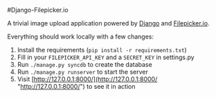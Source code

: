 #Django-Filepicker.io

A trivial image upload application powered by [Django](https://www.djangoproject.com/ "Django") and [Filepicker.io](https://www.filepicker.io/ "Filepicker.io").

Everything should work locally with a few changes:

1. Install the requirements (`pip install -r requirements.txt`)
2. Fill in your `FILEPICKER_API_KEY` and a `SECRET_KEY` in settings.py
3. Run `./manage.py syncdb` to create the database
4. Run `./manage.py runserver` to start the server
5. Visit [http://127.0.0.1:8000/](http://127.0.0.1:8000/ "http://127.0.0.1:8000/") to see it in action